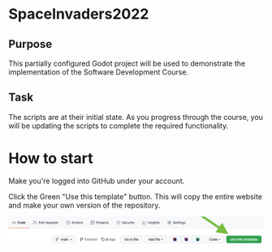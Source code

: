 # SpaceInvaders2022

## Purpose
This partially configured Godot project will be used to demonstrate the implementation of the Software Development Course.

## Task

The scripts are at their initial state. As you progress through the course, you will be updating the scripts to complete the required functionality.

# How to start

Make you're logged into GitHub under your account. 

Click the Green "Use this template" button. This will copy the entire website and make your own version of the repository.

![Use Template Button](Images/useTemplateGithub.png)